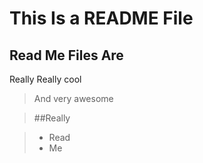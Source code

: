 This Is a README File
=====================

Read Me Files Are
-----------------
Really Really cool

> And very awesome

> ##Really

> * Read
> * Me



